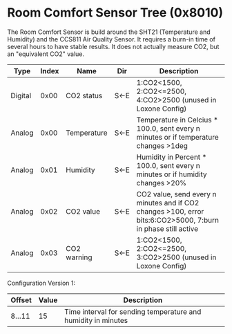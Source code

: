 # Room Comfort Sensor Tree (0x8010)

The Room Comfort Sensor is build around the SHT21 (Temperature and Humidity) and the CCS811 Air Quality Sensor. It requires a burn-in time of several hours to have stable results. It does not actually measure CO2, but an "equivalent CO2" value.

| Type    | Index   | Name        | Dir | Description |
| ------  | ------- | ----------- | --- | ----------- |
| Digital | 0x00    | CO2 status  | S←E | 1:CO2<1500, 2:CO2<=2500, 4:CO2>2500 (unused in Loxone Config) |
| Analog  | 0x00    | Temperature | S←E | Temperature in Celcius * 100.0, sent every n minutes or if temperature changes >1deg |
| Analog  | 0x01    | Humidity    | S←E | Humidity in Percent * 100.0, sent every n minutes or if humidity changes >20% |
| Analog  | 0x02    | CO2 value   | S←E | CO2 value, send every n minutes and if CO2 changes >100, error bits:6:CO2>5000, 7:burn in phase still active |
| Analog  | 0x03    | CO2 warning | S←E | 1:CO2<1500, 2:CO2<=2500, 3:CO2>2500 (unused in Loxone Config) |

Configuration Version 1:

| Offset   | Value | Description |
| -------- | ----- | ----------- |
|  8…11    |    15 | Time interval for sending temperature and humidity in minutes |
